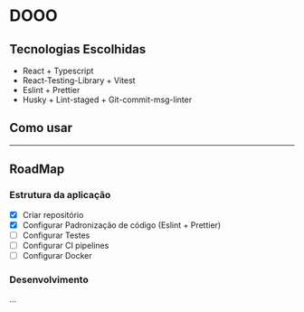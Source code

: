 # DOOO



## Tecnologias Escolhidas
- React + Typescript
- React-Testing-Library + Vitest
- Eslint + Prettier
- Husky + Lint-staged + Git-commit-msg-linter

## Como usar

---

## RoadMap

### Estrutura da aplicação
- [x] Criar repositório
- [x] Configurar Padronização de código (Eslint + Prettier)
- [ ] Configurar Testes
- [ ] Configurar CI pipelines
- [ ] Configurar Docker

### Desenvolvimento
...